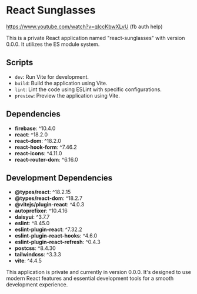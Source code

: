 # React Sunglasses

https://www.youtube.com/watch?v=qIccKbwXLvU   (fb auth help)

This is a private React application named "react-sunglasses" with version 0.0.0. It utilizes the ES module system.

## Scripts

- `dev`: Run Vite for development.
- `build`: Build the application using Vite.
- `lint`: Lint the code using ESLint with specific configurations.
- `preview`: Preview the application using Vite.

## Dependencies

- **firebase**: ^10.4.0
- **react**: ^18.2.0
- **react-dom**: ^18.2.0
- **react-hook-form**: ^7.46.2
- **react-icons**: ^4.11.0
- **react-router-dom**: ^6.16.0

## Development Dependencies

- **@types/react**: ^18.2.15
- **@types/react-dom**: ^18.2.7
- **@vitejs/plugin-react**: ^4.0.3
- **autoprefixer**: ^10.4.16
- **daisyui**: ^3.7.7
- **eslint**: ^8.45.0
- **eslint-plugin-react**: ^7.32.2
- **eslint-plugin-react-hooks**: ^4.6.0
- **eslint-plugin-react-refresh**: ^0.4.3
- **postcss**: ^8.4.30
- **tailwindcss**: ^3.3.3
- **vite**: ^4.4.5

This application is private and currently in version 0.0.0. It's designed to use modern React features and essential development tools for a smooth development experience.


